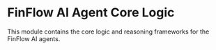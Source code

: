 # FinFlow AI Agent Core Logic

This module contains the core logic and reasoning frameworks for the FinFlow AI agents.
